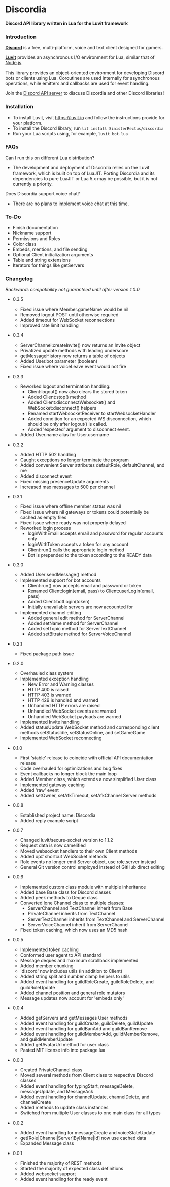 # Discordia

**Discord API library written in Lua for the Luvit framework**

### Introduction

**[Discord](https://discordapp.com/)** is a free, multi-platform, voice and text client designed for gamers.

**[Luvit](https://luvit.io)** provides an asynchronous I/O environment for Lua, similar that of [Node.js](https://nodejs.org/en/).

This library provides an object-oriented environment for developing Discord bots or clients using Lua. Coroutines are used internally for asynchronous operations, while emitters and callbacks are used for event handling.

Join the [Discord API server](https://discord.gg/0SBTUU1wZTWVpm07) to discuss Discordia and other Discord libraries!

### Installation

- To install Luvit, visit https://luvit.io and follow the instructions provide for your platform.
- To install the Discord library, run `lit install SinisterRectus/discordia`
- Run your Lua scripts using, for example, `luvit bot.lua`

### FAQs

Can I run this on different Lua distribution?
- The development and deployment of Discordia relies on the Luvit framework, which is built on top of LuaJIT. Porting Discordia and its dependencies to pure LuaJIT or Lua 5.x may be possible, but it is not currently a priority.

Does Discordia support voice chat?
- There are no plans to implement voice chat at this time.

### To-Do

- Finish documentation
- Nickname support
- Permissions and Roles
- Color class
- Embeds, mentions, and file sending
- Optional Client initialization arguments
- Table and string extensions
- Iterators for things like getServers

### Changelog

*Backwards compatibility not guaranteed until after version 1.0.0*

- 0.3.5
	- Fixed issue where Member.gameName would be nil
	- Removed logout POST until otherwise required
	- Added timeout for WebSocket reconnections
	- Improved rate limit handling


- 0.3.4
	- ServerChannel:createInvite() now returns an Invite object
	- Privatized update methods with leading underscore
	- getMessageHistory now returns a table of objects
	- Added User.bot parameter (boolean)
	- Fixed issue where voiceLeave event would not fire


- 0.3.3
	- Reworked logout and termination handling:
		- Client:logout() now also clears the stored token
		- Added Client:stop() method
		- Added Client:disconnectWebsocket() and WebSocket:disconnect() helpers
		- Renamed startWebsocketReceiver to startWebsocketHandler
		- Added condition for an expected WS disconnection, which should be only after logout() is called.
		- Added 'expected' argument to disconnect event.
	- Added User.name alias for User.username


- 0.3.2
	- Added HTTP 502 handling
	- Caught exceptions no longer terminate the program
	- Added convenient Server attributes defaultRole, defaultChannel, and me
	- Added disconnect event
	- Fixed missing presenceUpdate arguments
	- Increased max messages to 500 per channel


- 0.3.1
	- Fixed issue where offline member status was nil
	- Fixed issue where nil gateways or tokens could potentially be cached as empty files
	- Fixed issue where ready was not properly delayed
	- Reworked login process
		- loginWithEmail accepts email and password for regular accounts only
		- loginWithToken accepts a token for any account
		- Client:run() calls the appropriate login method
		- Bot is prepended to the token according to the READY data


- 0.3.0
	- Added User:sendMessage() method
	- Implemented support for bot accounts
		- Client:run() now accepts email and password or token
		- Renamed Client:login(email, pass) to Client:userLogin(email, pass)
		- Added Client:botLogin(token)
		- Initially unavailable servers are now accounted for
	- Implemented channel editing
		- Added general edit method for ServerChannel
		- Added setName method for ServerChannel
		- Added setTopic method for ServerTextChannel
		- Added setBitrate method for ServerVoiceChannel


- 0.2.1
	- Fixed package path issue


- 0.2.0
	- Overhauled class system
	- Implemented exception handling
		- New Error and Warning classes
		- HTTP 400 is raised
		- HTTP 403 is warned
		- HTTP 429 is handled and warned
		- Unhandled HTTP errors are raised
		- Unhandled WebSocket events are warned
		- Unhandled WebSocket payloads are warned
	- Implemented Invite handling
	- Added statusUpdate WebSocket method and corresponding client methods setStatusIdle, setStatusOnline, and setGameGame
	- Implemented WebSocket reconnecting


- 0.1.0
	- First 'stable' release to coincide with official API documentation release
	- Code overhauled for optimizations and bug fixes
	- Event callbacks no longer block the main loop
	- Added Member class, which extends a now simplified User class
	- Implemented gateway caching
	- Added 'raw' event
	- Added setOwner, setAfkTimeout, setAfkChannel Server methods


- 0.0.8
	- Established project name: Discordia
	- Added reply example script


- 0.0.7
	- Changed luvit/secure-socket version to 1.1.2
	- Request data is now camelified
	- Moved websocket handlers to their own Client methods
	- Added op# shortcut WebSocket methods
	- Role events no longer emit Server object, use role.server instead
	- General Git version control employed instead of GitHub direct editing


- 0.0.6
	- Implemented custom class module with multiple inheritance
	- Added base Base class for Discord classes
	- Added peek methods to Deque class
	- Converted lone Channel class to multiple classes:
		- ServerChannel and TextChannel inherit from Base
		- PrivateChannel inherits from TextChannel
		- ServerTextChannel inherits from TextChannel and ServerChannel
		- ServerVoiceChannel inherit from ServerChannel
	- Fixed token caching, which now uses an MD5 hash


- 0.0.5
	- Implemented token caching
	- Conformed user agent to API standard
	- Message deques and maximum scrollback implemented
	- Added member chunking
	- 'discord' now includes utils (in addition to Client)
	- Added string split and number clamp helpers to utils
	- Added event handling for guildRoleCreate, guildRoleDelete, and guildRoleUpdate
	- Added channel position and general role mutators
	- Message updates now account for 'embeds only'


- 0.0.4
	- Added getServers and getMessages User methods
	- Added event handling for guildCreate, guildDelete, guildUpdate
	- Added event handling for guildBanAdd and guildBanRemove
	- Added event handling for guildMemberAdd, guildMemberRemove, and guildMemberUpdate
	- Added getAvatarUrl method for user class
	- Pasted MIT license info into package.lua


- 0.0.3
	- Created PrivateChannel class
	- Moved several methods from Client class to respective Discord classes
	- Added event handling for typingStart, messageDelete, messageUpdate, and MessageAck
	- Added event handling for channelUpdate, channelDelete, and channelCreate
	- Added methods to update class instances
	- Switched from multiple User classes to one main class for all types


- 0.0.2
	- Added event handling for messageCreate and voiceStateUpdate
	- get[Role|Channel|Server]By[Name|Id] now use cached data
	- Expanded Message class


- 0.0.1
	- Finished the majority of REST methods
	- Started the majority of expected class definitions
	- Added websocket support
	- Added event handling for the ready event

